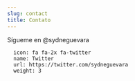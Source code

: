```yaml
---
slug: contact
title: Contato
---
```


Sígueme en @sydneguevara 

      icon: fa fa-2x fa-twitter
      name: Twitter
      url: https://twitter.com/sydneguevara
      weight: 3
